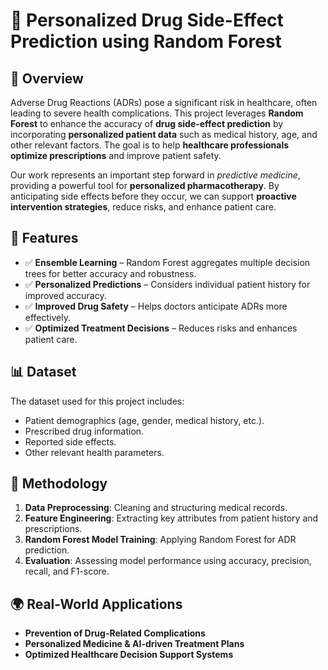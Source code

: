 # 🏥 Personalized Drug Side-Effect Prediction using Random Forest

## 📌 Overview
Adverse Drug Reactions (ADRs) pose a significant risk in healthcare, often leading to severe health complications. This project leverages **Random Forest** to enhance the accuracy of **drug side-effect prediction** by incorporating **personalized patient data** such as medical history, age, and other relevant factors. The goal is to help **healthcare professionals optimize prescriptions** and improve patient safety.

Our work represents an important step forward in *predictive medicine*, providing a powerful tool for **personalized pharmacotherapy**. By anticipating side effects before they occur, we can support **proactive intervention strategies**, reduce risks, and enhance patient care.

## 🚀 Features
- ✅ **Ensemble Learning** – Random Forest aggregates multiple decision trees for better accuracy and robustness.
- ✅ **Personalized Predictions** – Considers individual patient history for improved accuracy.
- ✅ **Improved Drug Safety** – Helps doctors anticipate ADRs more effectively.
- ✅ **Optimized Treatment Decisions** – Reduces risks and enhances patient care.

## 📊 Dataset
The dataset used for this project includes:
- Patient demographics (age, gender, medical history, etc.).
- Prescribed drug information.
- Reported side effects.
- Other relevant health parameters.

## 🔬 Methodology
1. **Data Preprocessing**: Cleaning and structuring medical records.
2. **Feature Engineering**: Extracting key attributes from patient history and prescriptions.
3. **Random Forest Model Training**: Applying Random Forest for ADR prediction.
4. **Evaluation**: Assessing model performance using accuracy, precision, recall, and F1-score.


## 🌍 Real-World Applications
- **Prevention of Drug-Related Complications**
- **Personalized Medicine & AI-driven Treatment Plans**
- **Optimized Healthcare Decision Support Systems**
